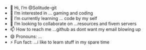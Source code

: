 - 👋 Hi, I’m @Solitude-git
- 👀 I’m interested in ... gaming and coding
- 🌱 I’m currently learning ... code by my self 
- 💞️ I’m looking to collaborate on ...resources and fivem servers
- 📫 How to reach me ...github as dont want my email blowing up
- 😄 Pronouns: ...
- ⚡ Fun fact: ...i like to learn stuff in my spare time

<!---
Solitude-git/Solitude-git is a ✨ special ✨ repository because its `README.md` (this file) appears on your GitHub profile.
You can click the Preview link to take a look at your changes.
--->

